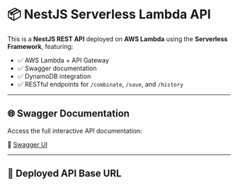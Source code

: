 # 📦 NestJS Serverless Lambda API

This is a **NestJS REST API** deployed on **AWS Lambda** using the **Serverless Framework**, featuring:

- ✅ AWS Lambda + API Gateway
- ✅ Swagger documentation
- ✅ DynamoDB integration
- ✅ RESTful endpoints for `/combinate`, `/save`, and `/history`

---

## 🌐 Swagger Documentation

Access the full interactive API documentation:

🔗 [Swagger UI](https://4pgq95yfyh.execute-api.us-east-2.amazonaws.com/dev/reto/docs)

---

## 📡 Deployed API Base URL

